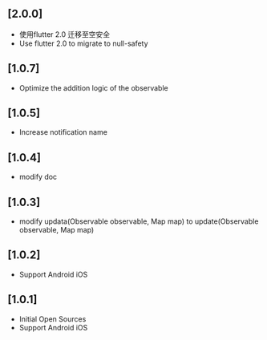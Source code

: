 ## [2.0.0]
* 使用flutter 2.0 迁移至空安全
* Use flutter 2.0 to migrate to null-safety
## [1.0.7]
* Optimize the addition logic of the observable
## [1.0.5]
* Increase notification name
## [1.0.4]
* modify doc
## [1.0.3]
* modify updata(Observable observable, Map map) to update(Observable observable, Map map)
## [1.0.2]
* Support Android iOS
## [1.0.1]
* Initial Open Sources
* Support Android iOS

